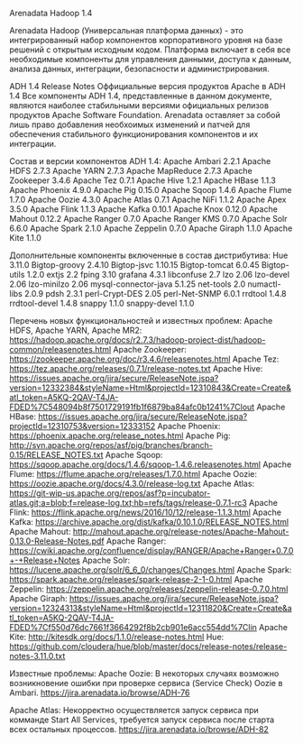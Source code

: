 Arenadata Hadoop 1.4

Arenadata Hadoop (Универсальная платформа данных) -  это интегрированный набор компонентов корпоративного уровня на базе решений с открытым исходным кодом. Платформа включает в себя все необходимые компоненты для управления данными, доступа к данным, анализа данных, интеграции, безопасности и администрирования.

ADH 1.4 Release Notes
Оффициальные версия продуктов Apache в ADH 1.4
Все компоненты ADH 1.4, представленные в данном документе, являются наиболее стабильными версиями официальных релизов продуктов Apache Software Foundation. Arenadata оставляет за собой лишь право добавления необхоимых изменений и патчей для обеспечения стабильного функционирования компонентов и их интеграции.

Состав и версии компонентов ADH 1.4:
Apache Ambari 2.2.1
Apache HDFS	2.7.3
Apache YARN	2.7.3
Apache MapReduce	2.7.3
Apache Zookeeper	3.4.6
Apache Tez	0.7.1
Apache Hive	1.2.1
Apache HBase	1.1.3
Apache Phoenix	4.9.0
Apache Pig	0.15.0
Apache Sqoop	1.4.6
Apache Flume	1.7.0
Apache Oozie	4.3.0
Apache Atlas	0.7.1
Apache NiFi   1.1.2
Apache Apex 	3.5.0
Apache Flink	1.1.3
Apache Kafka	0.10.1
Apache Knox	0.12.0
Apache Mahout	0.12.2
Apache Ranger	0.7.0
Apache Ranger KMS	0.7.0
Apache Solr	6.6.0
Apache Spark	2.1.0
Apache Zeppelin 	0.7.0
Apache Giraph	1.1.0
Apache Kite	1.1.0

Дополнительные компоненты включенные в состав дистрибутива:
Hue	3.11.0
Bigtop-groovy 2.4.10
Bigtop-jsvc   1.10.15
Bigtop-tomcat 6.0.45
Bigtop-utils  1.2.0
extjs 2.2
fping 3.10
grafana 4.3.1
libconfuse  2.7
lzo 2.06
lzo-devel 2.06
lzo-minilzo 2.06
mysql-connector-java  5.1.25
net-tools 2.0
numactl-libs  2.0.9
pdsh 2.3.1
perl-Crypt-DES 2.05
perl-Net-SNMP 6.0.1
rrdtool 1.4.8
rrdtool-devel 1.4.8
snappy 1.1.0
snappy-devel 1.1.0

Перечень новых функциональностей и известных проблем:
Apache HDFS, Apache YARN, Apache MR2: https://hadoop.apache.org/docs/r2.7.3/hadoop-project-dist/hadoop-common/releasenotes.html
Apache Zookeeper: https://zookeeper.apache.org/doc/r3.4.6/releasenotes.html
Apache Tez: https://tez.apache.org/releases/0.7.1/release-notes.txt
Apache Hive: https://issues.apache.org/jira/secure/ReleaseNote.jspa?version=12332384&styleName=Html&projectId=12310843&Create=Create&atl_token=A5KQ-2QAV-T4JA-FDED%7C548094b8f7501729191fb1f6879ba84afc0b1241%7Clout
Apache HBase: https://issues.apache.org/jira/secure/ReleaseNote.jspa?projectId=12310753&version=12333152
Apache Phoenix: https://phoenix.apache.org/release_notes.html
Apache Pig: http://svn.apache.org/repos/asf/pig/branches/branch-0.15/RELEASE_NOTES.txt
Apache Sqoop: https://sqoop.apache.org/docs/1.4.6/sqoop-1.4.6.releasenotes.html
Apache Flume: https://flume.apache.org/releases/1.7.0.html
Apache Oozie: https://oozie.apache.org/docs/4.3.0/release-log.txt
Apache Atlas: https://git-wip-us.apache.org/repos/asf?p=incubator-atlas.git;a=blob;f=release-log.txt;hb=refs/tags/release-0.7.1-rc3
Apache Flink: https://flink.apache.org/news/2016/10/12/release-1.1.3.html
Apache Kafka: https://archive.apache.org/dist/kafka/0.10.1.0/RELEASE_NOTES.html
Apache Mahout: http://mahout.apache.org/release-notes/Apache-Mahout-0.13.0-Release-Notes.pdf
Apache Ranger: https://cwiki.apache.org/confluence/display/RANGER/Apache+Ranger+0.7.0+-+Release+Notes
Apache Solr: https://lucene.apache.org/solr/6_6_0/changes/Changes.html
Apache Spark: https://spark.apache.org/releases/spark-release-2-1-0.html
Apache Zeppelin: https://zeppelin.apache.org/releases/zeppelin-release-0.7.0.html
Apache Giraph: https://issues.apache.org/jira/secure/ReleaseNote.jspa?version=12324313&styleName=Html&projectId=12311820&Create=Create&atl_token=A5KQ-2QAV-T4JA-FDED%7Cf550d76dc7661f3664292f8b2cb901e6acc554dd%7Clin
Apache Kite: http://kitesdk.org/docs/1.1.0/release-notes.html
Hue: https://github.com/cloudera/hue/blob/master/docs/release-notes/release-notes-3.11.0.txt

Известные проблемы:
Apache Oozie: В некоторых случаях возможно возникновение ошибки при проверке сервиса (Service Check) Oozie в Ambari.
https://jira.arenadata.io/browse/ADH-76

Apache Atlas: Некорректно осуществляется запуск сервиса при комманде Start All Services, требуется запуск сервиса после старта всех остальных процессов.
https://jira.arenadata.io/browse/ADH-82
